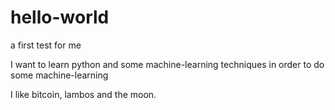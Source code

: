 # hello-world
a first test for me

I want to learn python and some machine-learning techniques in order to do some machine-learning

I like bitcoin, lambos and the moon.
